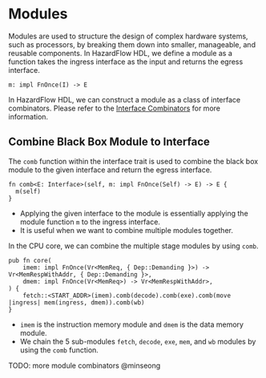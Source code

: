 # Modules

Modules are used to structure the design of complex hardware systems, such as processors, by breaking them down into smaller, manageable, and reusable components.
In HazardFlow HDL, we define a module as a function takes the ingress interface as the input and returns the egress interface.

```rust,noplayground
m: impl FnOnce(I) -> E
```
In HazardFlow HDL, we can construct a module as a class of interface combinators. Please refer to the [Interface Combinators](./combinator.md) for more information.

## Combine Black Box Module to Interface

The `comb` function within the interface trait is used to combine the black box module to the given interface and return the egress interface.
```rust,noplayground
fn comb<E: Interface>(self, m: impl FnOnce(Self) -> E) -> E {
  m(self)
}
```
* Applying the given interface to the module is essentially applying the module function `m` to the ingress interface.
* It is useful when we want to combine multiple modules together.

In the CPU core, we can combine the multiple stage modules by using `comb`.
```rust,noplayground
pub fn core(
    imem: impl FnOnce(Vr<MemReq, { Dep::Demanding }>) -> Vr<MemRespWithAddr, { Dep::Demanding }>,
    dmem: impl FnOnce(Vr<MemReq>) -> Vr<MemRespWithAddr>,
) {
    fetch::<START_ADDR>(imem).comb(decode).comb(exe).comb(move |ingress| mem(ingress, dmem)).comb(wb)
}
```

* `imem` is the instruction memory module and `dmem` is the data memory module.
* We chain the 5 sub-modules `fetch`, `decode`, `exe`, `mem`, and `wb` modules by using the `comb` function.

TODO: more module combinators @minseong

<!--TODO: should we introduce the following function?-->
<!---->
<!--/// Generate an array of modules.-->
<!--/// TODO: Modify `f` to be `f: impl FnOnce(n: usize) -> T`.-->
<!--#[magic(module::from_fn)]-->
<!--pub fn from_fn<I: Interface, O: Interface, J: Interface, T, const N: usize>(f: T) -> [fn(I, J) -> (O, J); N]-->
<!--where T: FnOnce(I, J) -> (O, J) {-->
<!--    todo!()-->
<!--}-->
<!---->
<!--/// Generate a 1D systolic array from an array of modules.-->
<!--#[magic(module::seq)]-->
<!--pub fn seq<I: Interface, O: Interface, J: Interface, const N: usize>(-->
<!--    ms: [fn(I, J) -> (O, J); N],-->
<!--) -> impl FnOnce([I; N], J) -> ([O; N], J) {-->
<!--    // This should be primitive?-->
<!--    |is, j| todo!()-->
<!--}-->
<!---->
<!--/// Flip module input and output.-->
<!--pub fn flip<I1: Interface, I2: Interface, O1: Interface, O2: Interface, T>(f: T) -> impl FnOnce(I2, I1) -> (O2, O1)-->
<!--where T: FnOnce(I1, I2) -> (O1, O2) {-->
<!--    move |i2, i1| {-->
<!--        let (o1, o2) = f(i1, i2);-->
<!--        (o2, o1)-->
<!--    }-->
<!--}-->
